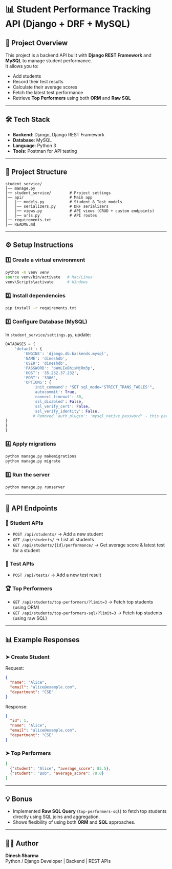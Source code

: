 # 📊 Student Performance Tracking API (Django + DRF + MySQL)

## 🚀 Project Overview
This project is a backend API built with **Django REST Framework** and **MySQL** to manage student performance.  
It allows you to:  
- Add students  
- Record their test results  
- Calculate their average scores  
- Fetch the latest test performance  
- Retrieve **Top Performers** using both **ORM** and **Raw SQL**

---

## 🛠️ Tech Stack
- **Backend**: Django, Django REST Framework  
- **Database**: MySQL  
- **Language**: Python 3  
- **Tools**: Postman for API testing  

---

## 📂 Project Structure
```
student_service/
│── manage.py
│── student_service/        # Project settings
│── api/                    # Main app
│   │── models.py           # Student & Test models
│   │── serializers.py      # DRF serializers
│   │── views.py            # API views (CRUD + custom endpoints)
│   │── urls.py             # API routes
│── requirements.txt
│── README.md
```

---

## ⚙️ Setup Instructions

### 1️⃣ Create a virtual environment
```bash
python -m venv venv
source venv/bin/activate   # Mac/Linux
venv\Scripts\activate      # Windows
```

### 2️⃣ Install dependencies
```bash
pip install -r requirements.txt
```

### 3️⃣ Configure Database (MySQL)
In `student_service/settings.py`, update:
```python
DATABASES = { 
    'default': { 
        'ENGINE': 'django.db.backends.mysql', 
        'NAME': 'dineshdb', 
        'USER': 'dineshdb', 
        'PASSWORD': 'pWmLEeBhisMjRm3p',   
        'HOST': '35.232.37.232', 
        'PORT': '3306', 
        'OPTIONS': { 
            'init_command': "SET sql_mode='STRICT_TRANS_TABLES'", 
            'autocommit': True, 
            'connect_timeout': 30, 
            'ssl_disabled': False, 
            'ssl_verify_cert': False, 
            'ssl_verify_identity': False, 
            # Removed 'auth_plugin': 'mysql_native_password' - this parameter is causing the error 
} 
} 
} 
```

### 4️⃣ Apply migrations
```bash
python manage.py makemigrations
python manage.py migrate
```

### 5️⃣ Run the server
```bash
python manage.py runserver
```

---

## 📌 API Endpoints

### 🧑 Student APIs
- `POST /api/students/` → Add a new student  
- `GET /api/students/` → List all students  
- `GET /api/students/{id}/performance/` → Get average score & latest test for a student  

### 📝 Test APIs
- `POST /api/tests/` → Add a new test result   

### 🏆 Top Performers
- `GET /api/students/top-performers/?limit=3` → Fetch top students (using ORM)  
- `GET /api/students/top-performers-sql/?limit=3` → Fetch top students (using raw SQL)  

---

## 📊 Example Responses

### ➤ Create Student
Request:
```json
{
  "name": "Alice",
  "email": "alice@example.com",
  "department": "CSE"
}
```

Response:
```json
{
  "id": 1,
  "name": "Alice",
  "email": "alice@example.com",
  "department": "CSE"
}
```

### ➤ Top Performers
```json
[
  {"student": "Alice", "average_score": 85.5},
  {"student": "Bob", "average_score": 78.0}
]
```

---

## 💡 Bonus
- Implemented **Raw SQL Query** (`top-performers-sql`) to fetch top students directly using SQL joins and aggregation.  
- Shows flexibility of using both **ORM** and **SQL** approaches.  

---

## 👨‍💻 Author
**Dinesh Sharma**  
Python / Django Developer | Backend | REST APIs  
